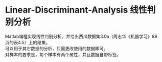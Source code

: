 # Linear-Discriminant-Analysis 线性判别分析
Matlab编程实现线性判别分析，并给出西瓜数据集3.0a（周志华《机器学习》89页的表4.5）上的结果。  
可以用于其它数据的分析，只需更改使用的数据即可。  
对样本的要求是，每个样本有两个属性，并且数据自带标签。
